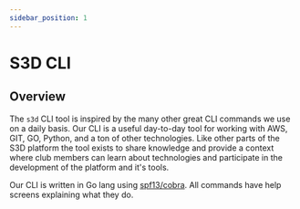 ```yaml
---
sidebar_position: 1
---
```


# S3D CLI
## Overview
The `s3d` CLI tool is inspired by the many other great CLI commands we use on a
daily basis. Our CLI is a useful day-to-day tool for working with AWS, GIT, GO,
Python, and a ton of other technologies. Like other parts of the S3D platform
the tool exists to share knowledge and provide a context where club members can
learn about technologies and participate in the development of the platform and
it's tools.

Our CLI is written in Go lang using
[spf13/cobra](https://github.com/spf13/cobra#overview). All commands have help
screens explaining what they do.

[chge]: ./CHANGES.md
[code]: ./CODE-OF-CONDUCT.md
[cont]: ./CONTRIBUTING.md
[lice]: ./LICENSE.md
